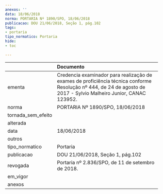 ```yaml
---
anexos: ''
data: 18/06/2018
norma: PORTARIA Nº 1890/SPO, 18/06/2018
publicacao: DOU 21/06/2018, Seção 1, pág.102
tags:
- portaria
tipo_normatico: Portaria
hide: 
- toc 
 
---
```


|                    | Documento                                                                                                                                                         |
|:-------------------|:------------------------------------------------------------------------------------------------------------------------------------------------------------------|
| ementa             | Credencia examinador para realização de exames de proficiência técnica conforme Resolução nº 444, de 24 de agosto de 2017 - Sylvio Malheiro Junior, CANAC 123952. |
| norma              | PORTARIA Nº 1890/SPO, 18/06/2018                                                                                                                                  |
| tornada_sem_efeito |                                                                                                                                                                   |
| alterada           |                                                                                                                                                                   |
| data               | 18/06/2018                                                                                                                                                        |
| outros             |                                                                                                                                                                   |
| tipo_normatico     | Portaria                                                                                                                                                          |
| publicacao         | DOU 21/06/2018, Seção 1, pág.102                                                                                                                                  |
| revogada           | Portaria nº 2.836/SPO, de 11 de setembro de 2018.                                                                                                                 |
| em_vigor           |                                                                                                                                                                   |
| anexos             |                                                                                                                                                                   |